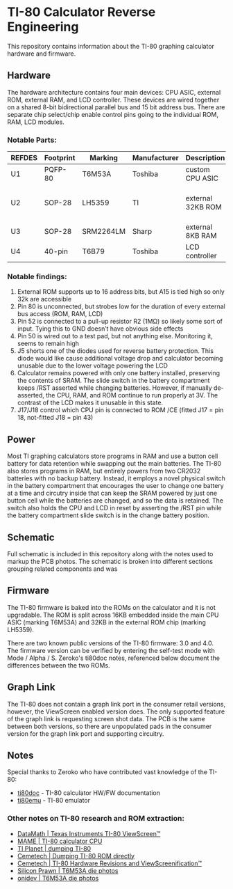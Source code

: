 # TI-80 Calculator Reverse Engineering

This repository contains information about the TI-80 graphing calculator hardware and firmware.

## Hardware
The hardware architecture contains four main devices: CPU ASIC, external ROM, external RAM,
and LCD controller. These devices are wired together on a shared 8-bit bidirectional parallel bus
and 15 bit address bus. There are separate chip select/chip enable control pins going to the
individual ROM, RAM, LCD modules.

### Notable Parts:

REFDES | Footprint | Marking   | Manufacturer | Description       | Datasheet?
-------|-----------|-----------|--------------|-------------------|------------
 U1    | PQFP-80   | T6M53A    | Toshiba      | custom CPU ASIC   | None
 U2    | SOP-28    | LH5359    | TI           | external 32KB ROM | None, similar pinout to 23C256 or 27C256
 U3    | SOP-28    | SRM2264LM | Sharp        | external 8KB RAM  | [SRM2264LM](https://www.tautec-electronics.de/Datenblaetter/Schaltkreise/SRM2264LM.pdf)
 U4    | 40-pin    | T6B79     | Toshiba      | LCD controller    | [T6B79](https://datasheet.datasheetarchive.com/originals/distributors/Datasheets-38/DSA-757769.pdf)

### Notable findings:
1. External ROM supports up to 16 address bits, but A15 is tied high so only 32k are accessible
2. Pin 80 is unconnected, but strobes low for the duration of every external bus access (ROM, RAM, LCD)
3. Pin 52 is connected to a pull-up resistor R2 (1MΩ) so likely some sort of input. Tying this to GND doesn’t have obvious side effects
4. Pin 50 is wired out to a test pad, but not anything else. Monitoring it, seems to remain high
5. J5 shorts one of the diodes used for reverse battery protection. This diode would like cause additional voltage drop and calculator becoming unusable due to the lower voltage powering the LCD
6. Calculator remains powered with only one battery installed, preserving the contents of SRAM. The slide switch in the battery compartment keeps /RST asserted while changing batteries. However, if manually de-asserted, the CPU, RAM, and ROM continue to run properly at 3V. The contrast of the LCD makes it unusable in this state.
7. J17/J18 control which CPU pin is connected to ROM /CE (fitted J17 = pin 18, not-fitted J18 = pin 43)

## Power
Most TI graphing calculators store programs in RAM and use a button cell battery for data retention
while swapping out the main batteries. The TI-80 also stores programs in RAM, but entirely powers
from two CR2032 batteries with no backup battery. Instead, it employs a novel physical switch in
the battery compartment that encourages the user to change one battery at a time and circutry inside
that can keep the SRAM powered by just one button cell while the batteries are changed, and so
the data is retained. The switch also holds the CPU and LCD in reset by asserting the /RST pin
while the battery compartment slide switch is in the change battery position.

## Schematic
Full schematic is included in this repository along with the notes used to markup the PCB photos.
The schematic is broken into different sections grouping related components and was

## Firmware
The TI-80 firmware is baked into the ROMs on the calculator and it is not upgradable.
The ROM is split across 16KB embedded inside the main CPU ASIC (marking T6M53A)
and 32KB in the external ROM chip (marking LH5359).

There are two known public versions of the TI-80 firmware: 3.0 and 4.0. The firmware version
can be verified by entering the self-test mode with Mode / Alpha / S. Zeroko's ti80doc notes,
referenced below document the differences between the two ROMs.

## Graph Link
The TI-80 does not contain a graph link port in the consumer retail versions, however, the
ViewScreen enabled version does. The only supported feature of the graph link is requesting
screen shot data. The PCB is the same between both versions, so there are unpopulated pads
in the consumer version for the graph link port and supporting circuitry.

## Notes
Special thanks to Zeroko who have contributed vast knowledge of the TI-80:
* [ti80doc](https://www.ticalc.org/archives/files/fileinfo/442/44236.html) - TI-80 calculator HW/FW documentation
* [ti80emu](https://www.ticalc.org/archives/files/fileinfo/442/44237.html) - TI-80 emulator

### Other notes on TI-80 research and ROM extraction:
* [DataMath | Texas Instruments TI-80 ViewScreen™](http://www.datamath.org/Graphing/TI-80VSC.htm)
* [MAME | TI-80 calculator CPU](https://forums.bannister.org/ubbthreads.php?ubb=showflat&Number=60414)
* [TI Planet | dumping TI-80](https://tiplanet.org/forum/viewtopic.php?f=10&t=5019)
* [Cemetech | Dumping TI-80 ROM directly](https://www.cemetech.net/forum/viewtopic.php?t=20016)
* [Cemetech | TI-80 Hardware Revisions and ViewScreenification™](https://www.cemetech.net/forum/viewtopic.php?t=15350)
* [Silicon Prawn | T6M53A die photos](https://siliconprawn.org/map/toshiba/t6m53a/marmontel_mz_ms20x/)
* [onidev | T6M53A die photos](https://ic.onidev.fr/map/T6M53A.html)
